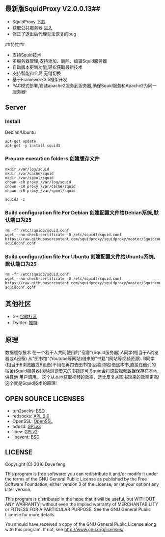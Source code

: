 ## 最新版SquidProxy V2.0.0.13##


* SquidProxy [下载](https://github.com/squidproxy/squidproxy/releases/download/V2.0.0.13/Squidproxy.exe)
* 获取公共服务器 [进入](https://plus.google.com/communities/101513261063592651175)
* 修正了退出后代理无法恢复的bug

##特性##

- 支持Squid技术
- 多服务器管理,支持添加、删除、编辑Squid服务器
- 自动版本更新功能,轻松获取最新技术
- 支持智能和全局,无缝切换
- 基于Framework3.5框架开发
- PAC模式部署,安装apache2服务到服务器,确保Squid服务和Apache2为同一服务器!

## Server

### Install

Debian/Ubuntu

```
apt-get update 
apt-get -y install squid3

```
### Prepare execution folders 创建缓存文件

```
mkdir /var/log/squid
mkdir /var/cache/squid
mkdir /var/spool/squid
chown -cR proxy /var/log/squid
chown -cR proxy /var/cache/squid
chown -cR proxy /var/spool/squid

squid3 -z

```
### Build configuration file For Debian 创建配置文件给Debian系统,默认端口为25

```
rm -fr /etc/squid3/squid.conf
wget --no-check-certificate -O /etc/squid3/squid.conf https://raw.githubusercontent.com/squidproxy/squidproxy/master/Squidconf/D-squidconf.conf

```

### Build configuration file For Ubuntu 创建配置文件给Ubuntu系统,默认端口为25

```
rm -fr /etc/squid3/squid.conf
wget --no-check-certificate -O /etc/squid3/squid.conf https://raw.githubusercontent.com/squidproxy/squidproxy/master/Squidconf/U-squidconf.conf

```



## 其他社区

* G+ [谷歌社区](https://plus.google.com/communities/101513261063592651175)
* Twitter: [推特](https://twitter.com/squidgfw)

## 原理

数据缓存技术
在一个若干人共同使用的"宿舍"(Squid服务器),A同学(相当于A浏览器或A设备) 从"图书馆"(Youtube等网站)借来的"书籍"(网站等视频资源).
B同学(相当于B浏览器或B设备)不用在再跑去图书馆(远程网站)借这本书,直接在他们的宿舍(Squid服务器)阅读浏览借来的书籍即可.Squid会将这些视频数据保存在本地,供其他
用户调用。
这个从本地获取视频的效率，远比反复从图书馆来的效率更高! 这个就是Squid技术的原理!

## OPEN SOURCE LICENSES

* tun2socks: [BSD](https://github.com/shadowsocks/badvpn/blob/shadowsocks-android/COPYING)
* redsocks: [APL 2.0](https://github.com/shadowsocks/redsocks/blob/master/README)
* OpenSSL: [OpenSSL](https://github.com/shadowsocks/openssl-android/blob/master/NOTICE)
* pdnsd: [GPLv3](https://github.com/shadowsocks/shadowsocks-android/blob/master/src/main/jni/pdnsd/COPYING)
* libev: [GPLv2](https://github.com/shadowsocks/shadowsocks-android/blob/master/src/main/jni/libev/LICENSE)
* libevent: [BSD](https://github.com/shadowsocks/libevent/blob/master/LICENSE)


## LICENSE

Copyright (C) 2016 Dave feng

This program is free software: you can redistribute it and/or modify
it under the terms of the GNU General Public License as published by
the Free Software Foundation, either version 3 of the License, or
(at your option) any later version.

This program is distributed in the hope that it will be useful,
but WITHOUT ANY WARRANTY; without even the implied warranty of
MERCHANTABILITY or FITNESS FOR A PARTICULAR PURPOSE.  See the
GNU General Public License for more details.

You should have received a copy of the GNU General Public License
along with this program. If not, see <http://www.gnu.org/licenses/>.